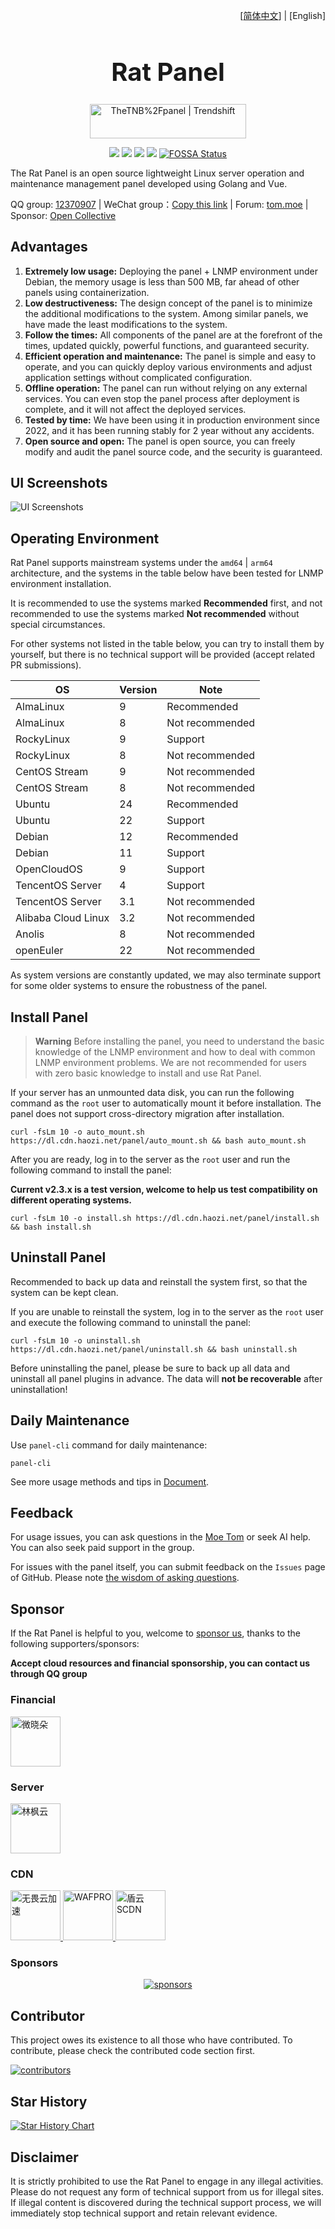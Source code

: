<p align="right">
[<a href="README.md">简体中文</a>] | [English]
</p>

<h1 align="center" style="font-size: 40px">Rat Panel</h1>

<p align="center">
  <a href="https://trendshift.io/repositories/10950" target="_blank"><img src="https://trendshift.io/api/badge/repositories/10950" alt="TheTNB%2Fpanel | Trendshift" style="width: 250px; height: 55px;" width="250" height="55"/></a>
</p>

<p align="center">
  <a href="https://github.com/TheTNB/panel/releases"><img src="https://img.shields.io/github/release/TheTNB/panel.svg"></a>
  <a href="https://github.com/TheTNB/panel/actions"><img src="https://github.com/TheTNB/panel/actions/workflows/test.yml/badge.svg"></a>
  <a href="https://goreportcard.com/report/github.com/TheTNB/panel"><img src="https://goreportcard.com/badge/github.com/TheTNB/panel"></a>
  <a href="https://img.shields.io/github/license/TheTNB/panel"><img src="https://img.shields.io/github/license/TheTNB/panel"></a>
  <a href="https://app.fossa.com/projects/git%2Bgithub.com%2FTheTNB%2Fpanel?ref=badge_shield"><img src="https://app.fossa.com/api/projects/git%2Bgithub.com%2FTheTNB%2Fpanel.svg?type=shield" alt="FOSSA Status"></a>
</p>

The Rat Panel is an open source lightweight Linux server operation and maintenance management panel developed using Golang and Vue.

QQ group: [12370907](https://jq.qq.com/?_wv=1027&k=I1oJKSTH) | WeChat group：[Copy this link](https://work.weixin.qq.com/gm/d8ebf618553398d454e3378695c858b6) | Forum: [tom.moe](https://tom.moe) | Sponsor: [Open Collective](https://opencollective.com/tnb)

## Advantages

1. **Extremely low usage:** Deploying the panel + LNMP environment under Debian, the memory usage is less than 500 MB, far ahead of other panels using containerization.
2. **Low destructiveness:** The design concept of the panel is to minimize the additional modifications to the system. Among similar panels, we have made the least modifications to the system.
3. **Follow the times:** All components of the panel are at the forefront of the times, updated quickly, powerful functions, and guaranteed security.
4. **Efficient operation and maintenance:** The panel is simple and easy to operate, and you can quickly deploy various environments and adjust application settings without complicated configuration.
5. **Offline operation:** The panel can run without relying on any external services. You can even stop the panel process after deployment is complete, and it will not affect the deployed services.
6. **Tested by time:** We have been using it in production environment since 2022, and it has been running stably for 2 year without any accidents.
7. **Open source and open:** The panel is open source, you can freely modify and audit the panel source code, and the security is guaranteed.

## UI Screenshots

![UI Screenshots](.github/assets/ui.png)

## Operating Environment

Rat Panel supports mainstream systems under the `amd64` | `arm64` architecture, and the systems in the table below have been tested for LNMP environment installation.

It is recommended to use the systems marked **Recommended** first, and not recommended to use the systems marked **Not recommended** without special circumstances.

For other systems not listed in the table below, you can try to install them by yourself, but there is no technical support will be provided (accept related PR submissions).

| OS                  | Version | Note            |
|---------------------|---------|-----------------|
| AlmaLinux           | 9       | Recommended     |
| AlmaLinux           | 8       | Not recommended |
| RockyLinux          | 9       | Support         |
| RockyLinux          | 8       | Not recommended |
| CentOS Stream       | 9       | Not recommended |
| CentOS Stream       | 8       | Not recommended |
| Ubuntu              | 24      | Recommended     |
| Ubuntu              | 22      | Support         |
| Debian              | 12      | Recommended     |
| Debian              | 11      | Support         |
| OpenCloudOS         | 9       | Support         |
| TencentOS Server    | 4       | Support         |
| TencentOS Server    | 3.1     | Not recommended |
| Alibaba Cloud Linux | 3.2     | Not recommended |
| Anolis              | 8       | Not recommended |
| openEuler           | 22      | Not recommended |

As system versions are constantly updated, we may also terminate support for some older systems to ensure the robustness of the panel.

## Install Panel

> **Warning**
> Before installing the panel, you need to understand the basic knowledge of the LNMP environment and how to deal with common LNMP environment problems. We are not recommended for users with zero basic knowledge to install and use Rat Panel.

If your server has an unmounted data disk, you can run the following command as the `root` user to automatically mount it before installation. The panel does not support cross-directory migration after installation.

```shell
curl -fsLm 10 -o auto_mount.sh https://dl.cdn.haozi.net/panel/auto_mount.sh && bash auto_mount.sh
```

After you are ready, log in to the server as the `root` user and run the following command to install the panel:

**Current v2.3.x is a test version, welcome to help us test compatibility on different operating systems.**

```shell
curl -fsLm 10 -o install.sh https://dl.cdn.haozi.net/panel/install.sh && bash install.sh
```

## Uninstall Panel

Recommended to back up data and reinstall the system first, so that the system can be kept clean.

If you are unable to reinstall the system, log in to the server as the `root` user and execute the following command to uninstall the panel:

```shell
curl -fsLm 10 -o uninstall.sh https://dl.cdn.haozi.net/panel/uninstall.sh && bash uninstall.sh
```

Before uninstalling the panel, please be sure to back up all data and uninstall all panel plugins in advance. The data will **not be recoverable** after uninstallation!

## Daily Maintenance

Use `panel-cli` command for daily maintenance:

```shell
panel-cli
```

See more usage methods and tips in [Document](https://tom.moe/docs?category=57).

## Feedback

For usage issues, you can ask questions in the [Moe Tom](https://tom.moe) or seek AI help. You can also seek paid support in the group.

For issues with the panel itself, you can submit feedback on the `Issues` page of GitHub. Please note [the wisdom of asking questions](http://www.catb.org/~esr/faqs/smart-questions.html).

## Sponsor

If the Rat Panel is helpful to you, welcome to [sponsor us](https://opencollective.com/tnb), thanks to the following supporters/sponsors:

**Accept cloud resources and financial sponsorship, you can contact us through QQ group**

### Financial

<a href="https://www.weixiaoduo.com/">
  <img height="80" src=".github/assets/wxd.png" alt="微晓朵">
</a>

### Server

<a href="https://www.dkdun.cn/aff/MQZZNVHQ">
  <img height="80" src=".github/assets/dk.png" alt="林枫云">
</a>

### CDN

<a href="https://su.sctes.com/register?code=8st689ujpmm2p">
  <img height="80" src=".github/assets/sctes.png" alt="无畏云加速">
</a>
<a href="https://su.sctes.com/register?code=8st689ujpmm2p">
  <img height="80" src=".github/assets/wafpro.png" alt="WAFPRO">
</a>
<a href="https://scdn.ddunyun.com/">
  <img height="80" src=".github/assets/ddunyun.png" alt="盾云SCDN">
</a>

### Sponsors

<p align="center">
  <a target="_blank" href="https://afdian.com/a/TheTNB">
    <img alt="sponsors" src="https://github.com/TheTNB/sponsor/blob/main/sponsors.svg?raw=true"/>
  </a>
</p>

## Contributor

This project owes its existence to all those who have contributed. To contribute, please check the contributed code section first.

<a href="https://github.com/TheTNB/panel/graphs/contributors">
  <img alt="contributors" src="https://contrib.rocks/image?repo=TheTNB/panel"/>
</a>

## Star History

<a href="https://star-history.com/#TheTNB/panel&Date">
  <picture>
    <source media="(prefers-color-scheme: dark)" srcset="https://api.star-history.com/svg?repos=TheTNB/panel&type=Date&theme=dark" />
    <source media="(prefers-color-scheme: light)" srcset="https://api.star-history.com/svg?repos=TheTNB/panel&type=Date" />
    <img alt="Star History Chart" src="https://api.star-history.com/svg?repos=TheTNB/panel&type=Date" />
  </picture>
</a>

## Disclaimer

It is strictly prohibited to use the Rat Panel to engage in any illegal activities. Please do not request any form of technical support from us for illegal sites. If illegal content is discovered during the technical support process, we will immediately stop technical support and retain relevant evidence.
